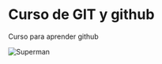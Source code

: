 # Curso de GIT y github

Curso para aprender github

![Superman](https://assets.trome.pe/files/article_multimedia/uploads/2017/01/16/587d381e1f108.jpeg)